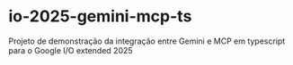 # io-2025-gemini-mcp-ts
Projeto de demonstração da integração entre Gemini e MCP em typescript para o Google I/O extended 2025
